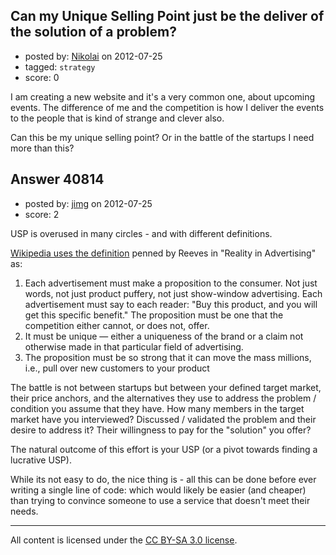 ## Can my Unique Selling Point just be the deliver of the solution of a problem?

- posted by: [Nikolai](https://stackexchange.com/users/-1/13205-nikolai) on 2012-07-25
- tagged: `strategy`
- score: 0

I am creating a new website and it's a very common one, about upcoming events. The difference of me and the competition is how I deliver the events to the people that is kind of strange and clever also.

Can this be my unique selling point? Or in the battle of the startups I need more than this?


## Answer 40814

- posted by: [jimg](https://stackexchange.com/users/-1/2380-jimg) on 2012-07-25
- score: 2

<p>USP is overused in many circles - and with different definitions.  </p>

<p><a href="http://en.wikipedia.org/wiki/Unique_selling_proposition" rel="nofollow">Wikipedia uses the definition</a> penned by Reeves in "Reality in Advertising" as:</p>

<ol>
<li>Each advertisement must make a proposition to the consumer. Not just
words, not just product puffery, not just show-window advertising.
Each advertisement must say to each reader: "Buy this product, and
you will get this specific benefit." The proposition must be one
that the competition either cannot, or does not, offer. </li>
<li>It must be unique — either a uniqueness of the brand or a claim not 
otherwise made in that particular field of advertising.</li>
<li>The proposition must be so strong that it can move the mass millions,
i.e., pull over new customers to your product</li>
</ol>

<p>The battle is not between startups but between your defined target market, their price anchors, and the alternatives they use to address the problem / condition you assume that they have. How many members in the target market have you interviewed?  Discussed / validated the problem and their desire to address it? Their willingness to pay for the "solution" you offer?  </p>

<p>The natural outcome of this effort is your USP (or a pivot towards finding a lucrative USP).</p>

<p>While its not easy to do, the nice thing is - all this can be done before ever writing a single line of code: which would likely be easier (and cheaper) than trying to convince someone to use a service that doesn't meet their needs. </p>




---

All content is licensed under the [CC BY-SA 3.0 license](https://creativecommons.org/licenses/by-sa/3.0/).
